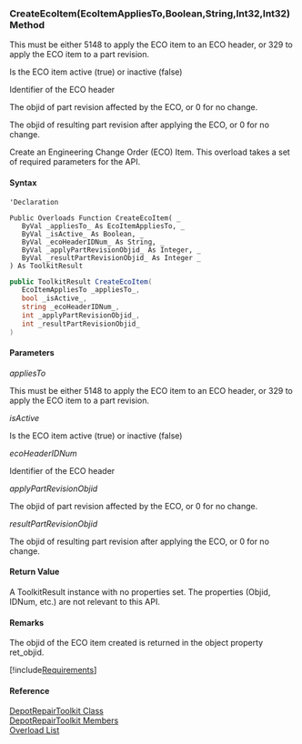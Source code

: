 ﻿### CreateEcoItem(EcoItemAppliesTo,Boolean,String,Int32,Int32) Method

This must be either 5148 to apply the ECO item to an ECO header, or 329 to apply the ECO item to a part revision.

Is the ECO item active (true) or inactive (false)

Identifier of the ECO header

The objid of part revision affected by the ECO, or 0 for no change.

The objid of resulting part revision after applying the ECO, or 0 for no change.

Create an Engineering Change Order (ECO) Item. This overload takes a set of required parameters for the API.

#### Syntax

```vbnet
'Declaration
 
Public Overloads Function CreateEcoItem( _
   ByVal _appliesTo_ As EcoItemAppliesTo, _
   ByVal _isActive_ As Boolean, _
   ByVal _ecoHeaderIDNum_ As String, _
   ByVal _applyPartRevisionObjid_ As Integer, _
   ByVal _resultPartRevisionObjid_ As Integer _
) As ToolkitResult
```

```csharp
public ToolkitResult CreateEcoItem( 
   EcoItemAppliesTo _appliesTo_,
   bool _isActive_,
   string _ecoHeaderIDNum_,
   int _applyPartRevisionObjid_,
   int _resultPartRevisionObjid_
)
```

#### Parameters

_appliesTo_

This must be either 5148 to apply the ECO item to an ECO header, or 329 to apply the ECO item to a part revision.

_isActive_

Is the ECO item active (true) or inactive (false)

_ecoHeaderIDNum_

Identifier of the ECO header

_applyPartRevisionObjid_

The objid of part revision affected by the ECO, or 0 for no change.

_resultPartRevisionObjid_

The objid of resulting part revision after applying the ECO, or 0 for no change.

#### Return Value

A ToolkitResult instance with no properties set. The properties (Objid, IDNum, etc.) are not relevant to this API.

#### Remarks

The objid of the ECO item created is returned in the object property ret_objid.

[!include[Requirements](../partials/requirements.md)]

#### Reference

[DepotRepairToolkit Class](FChoice.Toolkits.Clarify~FChoice.Toolkits.Clarify.DepotRepair.DepotRepairToolkit.md)  
[DepotRepairToolkit Members](FChoice.Toolkits.Clarify~FChoice.Toolkits.Clarify.DepotRepair.DepotRepairToolkit_members.md)  
[Overload List](FChoice.Toolkits.Clarify~FChoice.Toolkits.Clarify.DepotRepair.DepotRepairToolkit~CreateEcoItem.md)